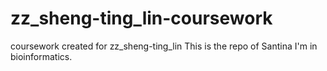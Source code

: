 zz_sheng-ting_lin-coursework
============================

coursework created for zz_sheng-ting_lin
This is the repo of Santina
I'm in bioinformatics. 